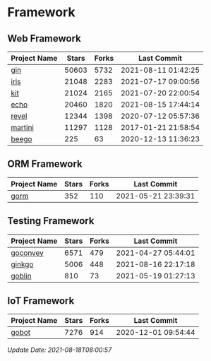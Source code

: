 # Framework

## Web Framework
| Project Name | Stars | Forks | Last Commit |
| ------------ | ----- | ----- | ----------- |
| [gin](https://github.com/gin-gonic/gin) | 50603 | 5732 | 2021-08-11 01:42:25 |
| [iris](https://github.com/kataras/iris) | 21048 | 2283 | 2021-07-17 09:00:56 |
| [kit](https://github.com/go-kit/kit) | 21024 | 2165 | 2021-07-20 22:00:54 |
| [echo](https://github.com/labstack/echo) | 20460 | 1820 | 2021-08-15 17:44:14 |
| [revel](https://github.com/revel/revel) | 12344 | 1398 | 2020-07-12 05:57:36 |
| [martini](https://github.com/go-martini/martini) | 11297 | 1128 | 2017-01-21 21:58:54 |
| [beego](https://github.com/astaxie/beego) | 225 | 63 | 2020-12-13 11:36:23 |

## ORM Framework
| Project Name | Stars | Forks | Last Commit |
| ------------ | ----- | ----- | ----------- |
| [gorm](https://github.com/jinzhu/gorm) | 352 | 110 | 2021-05-21 23:39:31 |

## Testing Framework
| Project Name | Stars | Forks | Last Commit |
| ------------ | ----- | ----- | ----------- |
| [goconvey](https://github.com/smartystreets/goconvey) | 6571 | 479 | 2021-04-27 05:44:01 |
| [ginkgo](https://github.com/onsi/ginkgo) | 5006 | 448 | 2021-08-16 22:17:18 |
| [goblin](https://github.com/franela/goblin) | 810 | 73 | 2021-05-19 01:27:13 |

## IoT Framework
| Project Name | Stars | Forks | Last Commit |
| ------------ | ----- | ----- | ----------- |
| [gobot](https://github.com/hybridgroup/gobot) | 7276 | 914 | 2020-12-01 09:54:44 |

*Update Date: 2021-08-18T08:00:57*